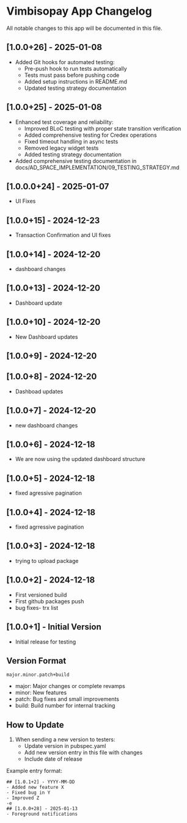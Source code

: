 # Vimbisopay App Changelog

All notable changes to this app will be documented in this file.

## [1.0.0+26] - 2025-01-08
- Added Git hooks for automated testing:
  - Pre-push hook to run tests automatically
  - Tests must pass before pushing code
  - Added setup instructions in README.md
  - Updated testing strategy documentation

## [1.0.0+25] - 2025-01-08
- Enhanced test coverage and reliability:
  - Improved BLoC testing with proper state transition verification
  - Added comprehensive testing for Credex operations
  - Fixed timeout handling in async tests
  - Removed legacy widget tests
  - Added testing strategy documentation
- Added comprehensive testing documentation in docs/AD_SPACE_IMPLEMENTATION/09_TESTING_STRATEGY.md

## [1.0.0.0+24] - 2025-01-07
- UI Fixes

## [1.0.0+15] - 2024-12-23
- Transaction Confirmation and UI fixes

## [1.0.0+14] - 2024-12-20
- dashboard changes

## [1.0.0+13] - 2024-12-20
- Dashboard update

## [1.0.0+10] - 2024-12-20
- New Dashboard updates

## [1.0.0+9] - 2024-12-20

## [1.0.0+8] - 2024-12-20
- Dashboad updates

## [1.0.0+7] - 2024-12-20
- new dashboard changes

## [1.0.0+6] - 2024-12-18
- We are now using the updated dashboard structure 

## [1.0.0+5] - 2024-12-18
- fixed agressive pagination

## [1.0.0+4] - 2024-12-18
- fixed agrressive pagination

## [1.0.0+3] - 2024-12-18
- trying to upload package

## [1.0.0+2] - 2024-12-18
- First versioned build
- First github packages push
- bug fixes- trx list

## [1.0.0+1] - Initial Version
- Initial release for testing

## Version Format
`major.minor.patch+build`
- major: Major changes or complete revamps
- minor: New features
- patch: Bug fixes and small improvements
- build: Build number for internal tracking

## How to Update
1. When sending a new version to testers:
   - Update version in pubspec.yaml
   - Add new version entry in this file with changes
   - Include date of release

Example entry format:
```
## [1.0.1+2] - YYYY-MM-DD
- Added new feature X
- Fixed bug in Y
- Improved Z
-e 
## [1.0.0+28] - 2025-01-13
- Foreground notifications
